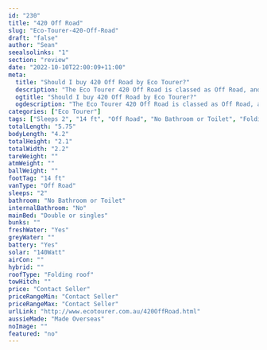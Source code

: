 ```yaml
---
id: "230"
title: "420 Off Road"
slug: "Eco-Tourer-420-Off-Road"
draft: "false"
author: "Sean"
seealsolinks: "1"
section: "review"
date: "2022-10-10T22:00:09+11:00"
meta:
  title: "Should I buy 420 Off Road by Eco Tourer?"
  description: "The Eco Tourer 420 Off Road is classed as Off Road, and sleeps 2 people. It is Made Overseas and comes in at 14 ft. It generally has No Bathroom or Toilet."
  ogtitle: "Should I buy 420 Off Road by Eco Tourer?"
  ogdescription: "The Eco Tourer 420 Off Road is classed as Off Road, and sleeps 2 people. It is Made Overseas and comes in at 14 ft. It generally has No Bathroom or Toilet."
categories: ["Eco Tourer"]
tags: ["Sleeps 2", "14 ft", "Off Road", "No Bathroom or Toilet", "Folding roof", "Price Unknown"]
totalLength: "5.75"
bodyLength: "4.2"
totalHeight: "2.1"
totalWidth: "2.2"
tareWeight: ""
atmWeight: ""
ballWeight: ""
footTag: "14 ft"
vanType: "Off Road"
sleeps: "2"
bathroom: "No Bathroom or Toilet"
internalBathroom: "No"
mainBed: "Double or singles"
bunks: ""
freshWater: "Yes"
greyWater: ""
battery: "Yes"
solar: "140Watt"
airCon: ""
hybrid: ""
roofType: "Folding roof"
towHitch: ""
price: "Contact Seller"
priceRangeMin: "Contact Seller"
priceRangeMax: "Contact Seller"
urlLink: "http://www.ecotourer.com.au/420OffRoad.html"
aussieMade: "Made Overseas"
noImage: ""
featured: "no"
---
```


